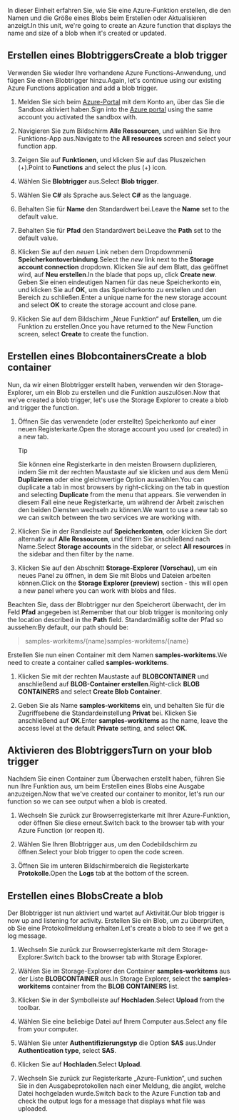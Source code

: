 <span data-ttu-id="235ea-101">In dieser Einheit erfahren Sie, wie Sie eine Azure-Funktion erstellen, die den Namen und die Größe eines Blobs beim Erstellen oder Aktualisieren anzeigt.</span><span class="sxs-lookup"><span data-stu-id="235ea-101">In this unit, we're going to create an Azure function that displays the name and size of a blob when it's created or updated.</span></span>

## <a name="create-a-blob-trigger"></a><span data-ttu-id="235ea-102">Erstellen eines Blobtriggers</span><span class="sxs-lookup"><span data-stu-id="235ea-102">Create a blob trigger</span></span>

<span data-ttu-id="235ea-103">Verwenden Sie wieder Ihre vorhandene Azure Functions-Anwendung, und fügen Sie einen Blobtrigger hinzu.</span><span class="sxs-lookup"><span data-stu-id="235ea-103">Again, let's continue using our existing Azure Functions application and add a blob trigger.</span></span>

1. <span data-ttu-id="235ea-104">Melden Sie sich beim [Azure-Portal](https://portal.azure.com/learn.docs.microsoft.com?azure-portal=true) mit dem Konto an, über das Sie die Sandbox aktiviert haben.</span><span class="sxs-lookup"><span data-stu-id="235ea-104">Sign into the [Azure portal](https://portal.azure.com/learn.docs.microsoft.com?azure-portal=true) using the same account you activated the sandbox with.</span></span>

1. <span data-ttu-id="235ea-105">Navigieren Sie zum Bildschirm **Alle Ressourcen**, und wählen Sie Ihre Funktions-App aus.</span><span class="sxs-lookup"><span data-stu-id="235ea-105">Navigate to the **All resources** screen and select your function app.</span></span>

1. <span data-ttu-id="235ea-106">Zeigen Sie auf **Funktionen**, und klicken Sie auf das Pluszeichen (+).</span><span class="sxs-lookup"><span data-stu-id="235ea-106">Point to **Functions** and select the plus (+) icon.</span></span>

1. <span data-ttu-id="235ea-107">Wählen Sie **Blobtrigger** aus.</span><span class="sxs-lookup"><span data-stu-id="235ea-107">Select **Blob trigger**.</span></span>

1. <span data-ttu-id="235ea-108">Wählen Sie **C#** als Sprache aus.</span><span class="sxs-lookup"><span data-stu-id="235ea-108">Select **C#** as the language.</span></span>

1. <span data-ttu-id="235ea-109">Behalten Sie für **Name** den Standardwert bei.</span><span class="sxs-lookup"><span data-stu-id="235ea-109">Leave the **Name** set to the default value.</span></span>

1. <span data-ttu-id="235ea-110">Behalten Sie für **Pfad** den Standardwert bei.</span><span class="sxs-lookup"><span data-stu-id="235ea-110">Leave the **Path** set to the default value.</span></span>

1. <span data-ttu-id="235ea-111">Klicken Sie auf den _neuen_ Link neben dem Dropdownmenü **Speicherkontoverbindung**.</span><span class="sxs-lookup"><span data-stu-id="235ea-111">Select the _new_ link next to the **Storage account connection** dropdown.</span></span> <span data-ttu-id="235ea-112">Klicken Sie auf dem Blatt, das geöffnet wird, auf **Neu erstellen**.</span><span class="sxs-lookup"><span data-stu-id="235ea-112">In the blade that pops up, click **Create new**.</span></span> <span data-ttu-id="235ea-113">Geben Sie einen eindeutigen Namen für das neue Speicherkonto ein, und klicken Sie auf **OK**, um das Speicherkonto zu erstellen und den Bereich zu schließen.</span><span class="sxs-lookup"><span data-stu-id="235ea-113">Enter a unique name for the new storage account and select **OK** to create the storage account and close pane.</span></span>

1. <span data-ttu-id="235ea-114">Klicken Sie auf dem Bildschirm „Neue Funktion“ auf **Erstellen**, um die Funktion zu erstellen.</span><span class="sxs-lookup"><span data-stu-id="235ea-114">Once you have returned to the New Function screen, select **Create** to create the function.</span></span>

## <a name="create-a-blob-container"></a><span data-ttu-id="235ea-115">Erstellen eines Blobcontainers</span><span class="sxs-lookup"><span data-stu-id="235ea-115">Create a blob container</span></span>

<span data-ttu-id="235ea-116">Nun, da wir einen Blobtrigger erstellt haben, verwenden wir den Storage-Explorer, um ein Blob zu erstellen und die Funktion auszulösen.</span><span class="sxs-lookup"><span data-stu-id="235ea-116">Now that we've created a blob trigger, let's use the Storage Explorer to create a blob and trigger the function.</span></span>

1. <span data-ttu-id="235ea-117">Öffnen Sie das verwendete (oder erstellte) Speicherkonto auf einer neuen Registerkarte.</span><span class="sxs-lookup"><span data-stu-id="235ea-117">Open the storage account you used (or created) in a new tab.</span></span>

    > [!TIP]
    > <span data-ttu-id="235ea-118">Sie können eine Registerkarte in den meisten Browsern duplizieren, indem Sie mit der rechten Maustaste auf sie klicken und aus dem Menü **Duplizieren** oder eine gleichwertige Option auswählen.</span><span class="sxs-lookup"><span data-stu-id="235ea-118">You can duplicate a tab in most browsers by right-clicking on the tab in question and selecting **Duplicate** from the menu that appears.</span></span> <span data-ttu-id="235ea-119">Sie verwenden in diesem Fall eine neue Registerkarte, um während der Arbeit zwischen den beiden Diensten wechseln zu können.</span><span class="sxs-lookup"><span data-stu-id="235ea-119">We want to use a new tab so we can switch between the two services we are working with.</span></span>

1. <span data-ttu-id="235ea-120">Klicken Sie in der Randleiste auf **Speicherkonten**, oder klicken Sie dort alternativ auf **Alle Ressourcen**, und filtern Sie anschließend nach Name.</span><span class="sxs-lookup"><span data-stu-id="235ea-120">Select **Storage accounts** in the sidebar, or select **All resources** in the sidebar and then filter by the name.</span></span>

1. <span data-ttu-id="235ea-121">Klicken Sie auf den Abschnitt **Storage-Explorer (Vorschau)**, um ein neues Panel zu öffnen, in dem Sie mit Blobs und Dateien arbeiten können.</span><span class="sxs-lookup"><span data-stu-id="235ea-121">Click on the **Storage Explorer (preview)** section - this will open a new panel where you can work with blobs and files.</span></span>

<span data-ttu-id="235ea-122">Beachten Sie, dass der Blobtrigger nur den Speicherort überwacht, der im Feld **Pfad** angegeben ist.</span><span class="sxs-lookup"><span data-stu-id="235ea-122">Remember that our blob trigger is monitoring only the location described in the **Path** field.</span></span> <span data-ttu-id="235ea-123">Standardmäßig sollte der Pfad so aussehen:</span><span class="sxs-lookup"><span data-stu-id="235ea-123">By default, our path should be:</span></span>

> <span data-ttu-id="235ea-124">samples-workitems/{name}</span><span class="sxs-lookup"><span data-stu-id="235ea-124">samples-workitems/{name}</span></span>

<span data-ttu-id="235ea-125">Erstellen Sie nun einen Container mit dem Namen **samples-workitems**.</span><span class="sxs-lookup"><span data-stu-id="235ea-125">We need to create a container called **samples-workitems**.</span></span>

1. <span data-ttu-id="235ea-126">Klicken Sie mit der rechten Maustaste auf **BLOBCONTAINER** und anschließend auf **BLOB-Container erstellen**.</span><span class="sxs-lookup"><span data-stu-id="235ea-126">Right-click **BLOB CONTAINERS** and select **Create Blob Container**.</span></span>

1. <span data-ttu-id="235ea-127">Geben Sie als Name **samples-workitems** ein, und behalten Sie für die Zugriffsebene die Standardeinstellung **Privat** bei. Klicken Sie anschließend auf **OK**.</span><span class="sxs-lookup"><span data-stu-id="235ea-127">Enter **samples-workitems** as the name, leave the access level at the default **Private** setting, and select **OK**.</span></span>

## <a name="turn-on-your-blob-trigger"></a><span data-ttu-id="235ea-128">Aktivieren des Blobtriggers</span><span class="sxs-lookup"><span data-stu-id="235ea-128">Turn on your blob trigger</span></span>

<span data-ttu-id="235ea-129">Nachdem Sie einen Container zum Überwachen erstellt haben, führen Sie nun Ihre Funktion aus, um beim Erstellen eines Blobs eine Ausgabe anzuzeigen.</span><span class="sxs-lookup"><span data-stu-id="235ea-129">Now that we've created our container to monitor, let's run our function so we can see output when a blob is created.</span></span>

1. <span data-ttu-id="235ea-130">Wechseln Sie zurück zur Browserregisterkarte mit Ihrer Azure-Funktion, oder öffnen Sie diese erneut.</span><span class="sxs-lookup"><span data-stu-id="235ea-130">Switch back to the browser tab with your Azure Function (or reopen it).</span></span>

1. <span data-ttu-id="235ea-131">Wählen Sie Ihren Blobtrigger aus, um den Codebildschirm zu öffnen.</span><span class="sxs-lookup"><span data-stu-id="235ea-131">Select your blob trigger to open the code screen.</span></span>

1. <span data-ttu-id="235ea-132">Öffnen Sie im unteren Bildschirmbereich die Registerkarte **Protokolle**.</span><span class="sxs-lookup"><span data-stu-id="235ea-132">Open the **Logs** tab at the bottom of the screen.</span></span>

## <a name="create-a-blob"></a><span data-ttu-id="235ea-133">Erstellen eines Blobs</span><span class="sxs-lookup"><span data-stu-id="235ea-133">Create a blob</span></span>

<span data-ttu-id="235ea-134">Der Blobtrigger ist nun aktiviert und wartet auf Aktivität.</span><span class="sxs-lookup"><span data-stu-id="235ea-134">Our blob trigger is now up and listening for activity.</span></span> <span data-ttu-id="235ea-135">Erstellen Sie ein Blob, um zu überprüfen, ob Sie eine Protokollmeldung erhalten.</span><span class="sxs-lookup"><span data-stu-id="235ea-135">Let's create a blob to see if we get a log message.</span></span>

1. <span data-ttu-id="235ea-136">Wechseln Sie zurück zur Browserregisterkarte mit dem Storage-Explorer.</span><span class="sxs-lookup"><span data-stu-id="235ea-136">Switch back to the browser tab with Storage Explorer.</span></span>

1. <span data-ttu-id="235ea-137">Wählen Sie im Storage-Explorer den Container **samples-workitems** aus der Liste **BLOBCONTAINER** aus.</span><span class="sxs-lookup"><span data-stu-id="235ea-137">In Storage Explorer, select the **samples-workitems** container from the **BLOB CONTAINERS** list.</span></span>

1. <span data-ttu-id="235ea-138">Klicken Sie in der Symbolleiste auf **Hochladen**.</span><span class="sxs-lookup"><span data-stu-id="235ea-138">Select **Upload** from the toolbar.</span></span>

1. <span data-ttu-id="235ea-139">Wählen Sie eine beliebige Datei auf Ihrem Computer aus.</span><span class="sxs-lookup"><span data-stu-id="235ea-139">Select any file from your computer.</span></span>

1. <span data-ttu-id="235ea-140">Wählen Sie unter **Authentifizierungstyp** die Option **SAS** aus.</span><span class="sxs-lookup"><span data-stu-id="235ea-140">Under **Authentication type**, select **SAS**.</span></span>

1. <span data-ttu-id="235ea-141">Klicken Sie auf **Hochladen**.</span><span class="sxs-lookup"><span data-stu-id="235ea-141">Select **Upload**.</span></span>

1. <span data-ttu-id="235ea-142">Wechseln Sie zurück zur Registerkarte „Azure-Funktion“, und suchen Sie in den Ausgabeprotokollen nach einer Meldung, die angibt, welche Datei hochgeladen wurde.</span><span class="sxs-lookup"><span data-stu-id="235ea-142">Switch back to the Azure Function tab and check the output logs for a message that displays what file was uploaded.</span></span>
